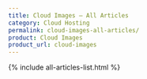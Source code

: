 ```yaml
---
title: Cloud Images – All Articles
category: Cloud Hosting
permalink: cloud-images-all-articles/
product: Cloud Images
product_url: cloud-images
---
```


{% include all-articles-list.html %}
